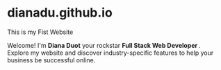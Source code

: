 # dianadu.github.io

<html>

<p>This is my Fist Website</p>

<p> Welcome! I'm <b>Diana Duot</b> your rockstar <b> Full Stack Web Developer </b>.
<br> Explore my website and discover industry-specific features to help your business be successful online.


